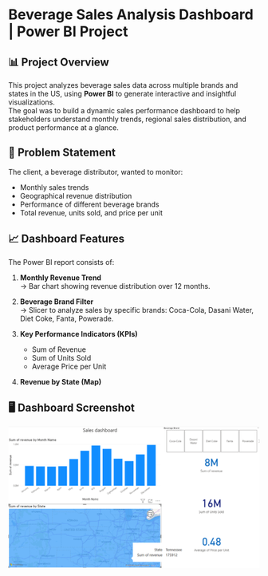 # Beverage Sales Analysis Dashboard | Power BI Project

## 📊 Project Overview

This project analyzes beverage sales data across multiple brands and states in the US, using **Power BI** to generate interactive and insightful visualizations.  
The goal was to build a dynamic sales performance dashboard to help stakeholders understand monthly trends, regional sales distribution, and product performance at a glance.

## 📝 Problem Statement

The client, a beverage distributor, wanted to monitor:

- Monthly sales trends
- Geographical revenue distribution
- Performance of different beverage brands
- Total revenue, units sold, and price per unit


## 📈 Dashboard Features

The Power BI report consists of:

1. **Monthly Revenue Trend**  
   → Bar chart showing revenue distribution over 12 months.

2. **Beverage Brand Filter**  
   → Slicer to analyze sales by specific brands: Coca-Cola, Dasani Water, Diet Coke, Fanta, Powerade.

3. **Key Performance Indicators (KPIs)**  
   - Sum of Revenue
   - Sum of Units Sold
   - Average Price per Unit

4. **Revenue by State (Map)**  

## 🖥️ Dashboard Screenshot

![Screenshot](Screenshot%202025-08-05%20200332.png)




